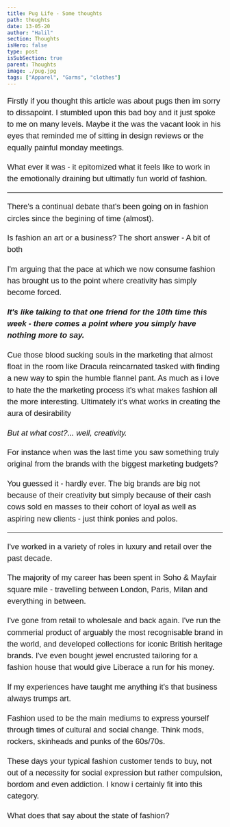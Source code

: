 ```yaml
---
title: Pug Life - Some thoughts
path: thoughts
date: 13-05-20
author: "Halil"
section: Thoughts
isHero: false
type: post
isSubSection: true
parent: Thoughts
image: ./pug.jpg
tags: ["Apparel", "Garms", "clothes"]
---
```

<style>

@import url('https://fonts.googleapis.com/css2?family=Marck+Script&display=swap');
@import url('https://fonts.googleapis.com/css2?family=Lato:ital,wght@0,400;0,700;1,400;1,700&display=swap');
@import url('https://fonts.googleapis.com/css2?family=Changa&display=swap');

p {
    font-size: 0.9rem;
    line-height: 1.85rem;
    font-family: 'Lato', sans-serif;
}

ul > li {
    font-size: 0.9rem;
    line-height: 1.45rem;
    letter-spacing: 0.025rem;
    font-family: 'Lato', sans-serif;
}

h4 {
    font-family: Arial, Helvetica, sans-serif;
    font-size: 1.4rem;
    letter-spacing: 0.005rem;
    color: #000000
    padding: 0;
    margin: 10px 0 30px 0;
}

@media (min-width: 768px) {

    p {
        font-size: 1.15rem;
        line-height: 1.7rem;
        font-family: 'Nunito', sans-serif;sans-serif;
    }

    ul > li {
        font-size: 1.05rem;
        line-height: 1.55rem;
        font-family: 'Nunito', sans-serif;sans-serif;
    }

    h4 {
        font-size: 1.8rem;
    }
}

@media (min-width: 1024px) {

    p {
        font-size: 1.15rem;
        line-height: 1.7rem;
        font-family: 'Nunito', sans-serif;sans-serif;
    }

    ul > li {
        font-size: 1.05rem;
        line-height: 1.55rem;
        font-family: 'Nunito', sans-serif;sans-serif;
    }

    h4 {
        font-size: 2rem;
    }
}

</style>

Firstly if you thought this article was about pugs then im sorry to dissapoint.
I stumbled upon this bad boy and it just spoke to me on many levels.
Maybe it the was the vacant look in his eyes that reminded me of sitting in design reviews
or the equally painful monday meetings.

What ever it was - it epitomized what it feels like to work in the emotionally draining but 
ultimatly fun world of fashion.

------------

There's a continual debate that's been going on in fashion circles since the begining of time (almost).

Is fashion an art or a business? The short answer - A bit of both

I'm arguing that the pace at which we now consume fashion has brought us to the point where creativity has simply become forced.

***It's like talking to that one friend for the 10th time this week - there comes a point where you simply have nothing
more to say.***

Cue those blood sucking souls in the marketing that almost float in the room like 
Dracula reincarnated tasked with finding a new way to spin the humble flannel pant.
As much as i love to hate the the marketing process it's what makes fashion all the more interesting.
Ultimately it's what works in creating the aura of desirability 

*But at what cost?... well, creativity.*

For instance when was the last time you saw something truly original from the brands with the biggest marketing budgets?

You guessed it - hardly ever. The big brands are big not because of their creativity but simply because of their 
cash cows sold en masses to their cohort of loyal as well as aspiring new clients - just think ponies and polos.

------------

I've worked in a variety of roles in luxury and retail over the past decade.

The majority of my career has been spent in Soho & Mayfair square mile -
travelling between London, Paris, Milan and everything in between.

I've gone from retail to wholesale and back again.
I've run the commerial product of arguably the most recognisable brand in the world, and
developed collections for iconic British heritage brands.
I've even bought jewel encrusted tailoring for a fashion house that would give Liberace a run for his money.

If my experiences have taught me anything it's that business always trumps art. 

<!-- My experiences have taught me a great deal in terms of fashion but also
consumer behaviour/psychology and trends in general. -->

Fashion used to be the main mediums to express yourself through times of cultural and social change. Think mods, rockers, skinheads and punks of the 60s/70s.

These days your typical fashion customer tends to buy, not out of a necessity for social expression but rather compulsion, bordom and even addiction.
I know i certainly fit into this category. 

What does that say about the state of fashion?  

<!-- Think Supreme and the resale culture or H&M with their cookie cutter t-shirts for $10. -->

<!-- when we look back at the naughties and teens i think we'll define this age of fashion 
as a time of excess with some minor flashes or true creativity. -->